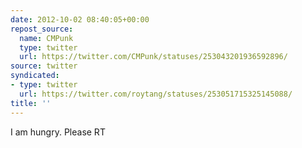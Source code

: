 ```yaml
---
date: 2012-10-02 08:40:05+00:00
repost_source:
  name: CMPunk
  type: twitter
  url: https://twitter.com/CMPunk/statuses/253043201936592896/
source: twitter
syndicated:
- type: twitter
  url: https://twitter.com/roytang/statuses/253051715325145088/
title: ''
---
```


I am hungry. Please RT